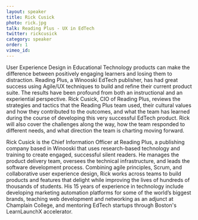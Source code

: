 ```yaml
---
layout: speaker
title: Rick Cusick
photo: rick.jpg
talk: Reading Plus - UX in EdTech
twitter: rickcusick
category: speaker
order: 1
vimeo_id:
---
```

User Experience Design in Educational Technology products can make the difference between positively engaging learners and losing them to distraction. Reading Plus, a Winooski EdTech publisher, has had great success using Agile/UX techniques to build and refine their current product suite. The results have been profound from both an instructional and an experiential perspective. Rick Cusick, CIO of Reading Plus, reviews the strategies and tactics that the Reading Plus team used, their cultural values and how they contributed to the outcomes, and what the team has learned during the course of developing this very successful EdTech product. Rick will also cover the challenges along the way, how the team responded to different needs, and what direction the team is charting moving forward.

Rick Cusick is the Chief Information Officer at Reading Plus, a publishing company based in Winooski that uses research-based technology and training to create engaged, successful silent readers. He manages the product delivery team, oversees the technical infrastructure, and leads the software development process.  Combining agile principles, Scrum, and collaborative user experience design, Rick works across teams to build products and features that delight while improving the lives of hundreds of thousands of students. His 15 years of experience in technology include developing marketing automation platforms for some of the world’s biggest brands, teaching web development and networking as an adjunct at Champlain College, and mentoring EdTech startups through Boston's LearnLaunchX accelerator.
